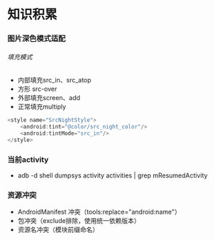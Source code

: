 # 知识积累

### 图片深色模式适配
###### 填充模式
* 内部填充src_in、src_atop
* 方形 src-over
* 外部填充screen、add
* 正常填充multiply
```java
<style name="SrcNightStyle">
    <android:tint="@color/src_night_color"/>
    <android:tintMode="src_in"/>
</style>
```

### 当前activity
* adb -d shell dumpsys activity activities | grep mResumedActivity

### 资源冲突
* AndroidManifest 冲突（tools:replace="android:name"）
* 包冲突（exclude排除，使用统一依赖版本）
* 资源名冲突（模块前缀命名）